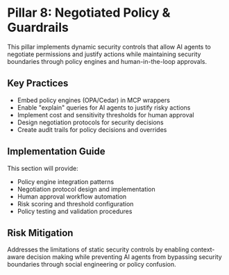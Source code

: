 # Pillar 8: Negotiated Policy & Guardrails

This pillar implements dynamic security controls that allow AI agents to negotiate permissions and justify actions while maintaining security boundaries through policy engines and human-in-the-loop approvals.

## Key Practices

- Embed policy engines (OPA/Cedar) in MCP wrappers
- Enable "explain" queries for AI agents to justify risky actions
- Implement cost and sensitivity thresholds for human approval
- Design negotiation protocols for security decisions
- Create audit trails for policy decisions and overrides

## Implementation Guide

This section will provide:
- Policy engine integration patterns
- Negotiation protocol design and implementation
- Human approval workflow automation
- Risk scoring and threshold configuration
- Policy testing and validation procedures

## Risk Mitigation

Addresses the limitations of static security controls by enabling context-aware decision making while preventing AI agents from bypassing security boundaries through social engineering or policy confusion.
